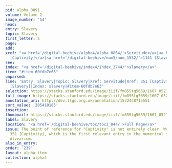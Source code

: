```yaml
---
pid: alpha_0891
volume: Volume 2
image_number: '54'
head:
entry: Slavery
topic: Slavery
first_letter: S
page:
add:
xref: "<a href='/digital-beehive/alpha4/alpha_0864/'>Servitude</a>|<a href='/digital-beehive/num2/num_0412/'>351
  [Captivity]</a>|<a href='/digital-beehive/num5/num_1552/'>1141 [Slavery]</a>"
see:
index: "<a href='/digital-beehive/index4/index_3744/'>slavery</a>"
item: "#item-60fdb7e63"
unparsed:
line: 'Entry: Slavery|Topic: Slavery|Xref: Servitude|Xref: 351 [Captivity]|Xref: 1141
  [Slavery]|Index: slavery|#item-60fdb7e63'
selection: https://stacks.stanford.edu/image/iiif/fm855tg5659/1607_0521/776,185,2989,300/full/0/default.jpg
full_image: https://stacks.stanford.edu/image/iiif/fm855tg5659/1607_0521/full/full/0/default.jpg
annotation_uri: http://dev.llgc.org.uk/annotation/1532448715551
sort_value: '205410185'
insertion:
thumbnail: https://stacks.stanford.edu/image/iiif/fm855tg5659/1607_0521/776,185,600,180/250,/0/default.jpg
label: Slavery
location: "<a href='/digital-beehive/toc/toc2_044/'>Full Page</a>"
issue: The point of reference for "Captivity" is not entirely clear. We linked to
  351 [Captivity], which is the first relevant entry in the numerical section of the
  Alvearium.
also_in_entry:
order: '239'
layout: alpha_item
collection: alpha4
---
```


